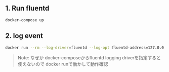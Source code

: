 ## 1. Run fluentd

```bash
docker-compose up
```

## 2. log event

```bash
docker run --rm --log-driver=fluentd --log-opt fluentd-address=127.0.0.1:24224 bash:5 echo Hello Fluentd
```

> Note:
なぜか docker-composeからfluentd logging driverを指定すると使えないので
docker runで動かして動作確認